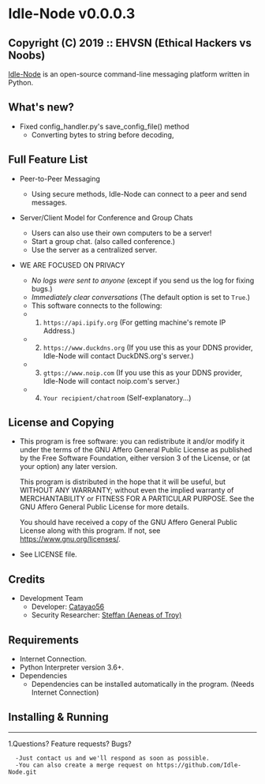 # Idle-Node v0.0.0.3
## Copyright (C) 2019 :: EHVSN (Ethical Hackers vs Noobs)
[Idle-Node](https://github.com/Catayao56/Idle-Node.git) is an open-source command-line messaging platform written in Python.

## What's new?
+ Fixed config_handler.py's save_config_file() method
    - Converting bytes to string before decoding,

## Full Feature List
+ Peer-to-Peer Messaging
    - Using secure methods, Idle-Node can connect to a peer and send messages.

+ Server/Client Model for Conference and Group Chats
    - Users can also use their own computers to be a server!
    - Start a group chat. (also called conference.)
    - Use the server as a centralized server.

+ WE ARE FOCUSED ON PRIVACY
    - *No logs were sent to anyone* (except if you send us the log for fixing bugs.)
    - *Immediately clear conversations* (The default option is set to ``True``.)
    - This software connects to the following:
    - 01. ``https://api.ipify.org`` (For getting machine's remote IP Address.)
    - 02. ``https://www.duckdns.org`` (If you use this as your DDNS provider, Idle-Node will contact DuckDNS.org's server.)
    - 03. ``gttps://www.noip.com`` (If you use this as your DDNS provider, Idle-Node will contact noip.com's server.)
    - 04. ``Your recipient/chatroom`` (Self-explanatory...)

## License and Copying

+ This program is free software: you can redistribute it and/or modify
  it under the terms of the GNU Affero General Public License as
  published by the Free Software Foundation, either version 3 of the
  License, or (at your option) any later version.

  This program is distributed in the hope that it will be useful,
  but WITHOUT ANY WARRANTY; without even the implied warranty of
  MERCHANTABILITY or FITNESS FOR A PARTICULAR PURPOSE.  See the
  GNU Affero General Public License for more details.

  You should have received a copy of the GNU Affero General Public License
  along with this program.  If not, see <https://www.gnu.org/licenses/>.

+ See LICENSE file.

## Credits

* Development Team
    + Developer: [Catayao56](https://github.com/Catayao56)
    + Security Researcher: [Steffan (Aeneas of Troy)](https://github.com/aeneasoftroy)

## Requirements
+ Internet Connection.
+ Python Interpreter version 3.6+.
+ Dependencies
	* Dependencies can be installed automatically in the program. (Needs Internet Connection)

## Installing & Running
------------------------
1.Questions? Feature requests? Bugs?
      
      -Just contact us and we'll respond as soon as possible.
      -You can also create a merge request on https://github.com/Idle-Node.git
